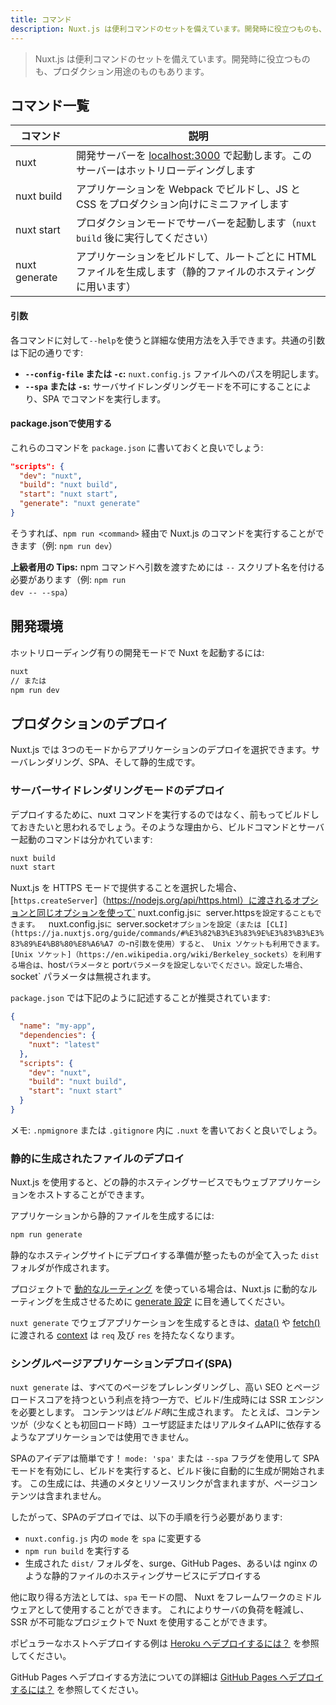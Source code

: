 ```yaml
---
title: コマンド
description: Nuxt.js は便利コマンドのセットを備えています。開発時に役立つものも、プロダクション用途のものもあります。
---
```


> Nuxt.js は便利コマンドのセットを備えています。開発時に役立つものも、プロダクション用途のものもあります。

## コマンド一覧

コマンド | 説明
--- | ---
nuxt | 開発サーバーを [localhost:3000](http://localhost:3000) で起動します。このサーバーはホットリローディングします
nuxt build | アプリケーションを Webpack でビルドし、JS と CSS をプロダクション向けにミニファイします
nuxt start | プロダクションモードでサーバーを起動します（`nuxt build` 後に実行してください）
nuxt generate | アプリケーションをビルドして、ルートごとに HTML ファイルを生成します（静的ファイルのホスティングに用います）

#### 引数

各コマンドに対して`--help`を使うと詳細な使用方法を入手できます。共通の引数は下記の通りです:

- **`--config-file` または `-c`:** `nuxt.config.js` ファイルへのパスを明記します。
- **`--spa` または `-s`:** サーバサイドレンダリングモードを不可にすることにより、SPA でコマンドを実行します。

#### package.jsonで使用する

これらのコマンドを `package.json` に書いておくと良いでしょう:

```json
"scripts": {
  "dev": "nuxt",
  "build": "nuxt build",
  "start": "nuxt start",
  "generate": "nuxt generate"
}
```

そうすれば、`npm run <command>` 経由で Nuxt.js のコマンドを実行することができます（例: `npm run dev`）

<div class="Alert Alert--nuxt-green">

<b>上級者用の Tips:</b> npm コマンドへ引数を渡すためには <code>--</code> スクリプト名を付ける必要があります（例: <code>npm run dev -- --spa</code>）

</div>

## 開発環境

ホットリローディング有りの開発モードで Nuxt を起動するには:

```bash
nuxt
// または
npm run dev
```

## プロダクションのデプロイ

Nuxt.js では 3つのモードからアプリケーションのデプロイを選択できます。サーバレンダリング、SPA、そして静的生成です。

### サーバーサイドレンダリングモードのデプロイ

デプロイするために、nuxt コマンドを実行するのではなく、前もってビルドしておきたいと思われるでしょう。そのような理由から、ビルドコマンドとサーバー起動のコマンドは分かれています:

```bash
nuxt build
nuxt start
```

Nuxt.js を HTTPS モードで提供することを選択した場合、 [`https.createServer`]（https://nodejs.org/api/https.html）に渡されるオプションと同じオプションを使って` nuxt.config.js`に `server.https`を設定することもできます。 
`nuxt.config.js`に `server.socket` オプションを設定（または [CLI](https://ja.nuxtjs.org/guide/commands/#%E3%82%B3%E3%83%9E%E3%83%B3%E3%83%89%E4%B8%80%E8%A6%A7 の `-n` 引数を使用）すると、 Unix ソケットも利用できます。
[Unix ソケット]（https://en.wikipedia.org/wiki/Berkeley_sockets）を利用する場合は、 `host` パラメータと ` port` パラメータを設定しないでください。設定した場合、 `socket` パラメータは無視されます。

`package.json` では下記のように記述することが推奨されています:

```json
{
  "name": "my-app",
  "dependencies": {
    "nuxt": "latest"
  },
  "scripts": {
    "dev": "nuxt",
    "build": "nuxt build",
    "start": "nuxt start"
  }
}
```

メモ: `.npmignore` または `.gitignore` 内に `.nuxt` を書いておくと良いでしょう。

### 静的に生成されたファイルのデプロイ

Nuxt.js を使用すると、どの静的ホスティングサービスでもウェブアプリケーションをホストすることができます。

アプリケーションから静的ファイルを生成するには:

```bash
npm run generate
```

静的なホスティングサイトにデプロイする準備が整ったものが全て入った `dist` フォルダが作成されます。

プロジェクトで [動的なルーティング](/guide/routing#dynamic-routes) を使っている場合は、Nuxt.js に動的なルーティングを生成させるために [generate 設定](/api/configuration-generate) に目を通してください。

<div class="Alert">

`nuxt generate` でウェブアプリケーションを生成するときは、[data()](/guide/async-data#the-data-method) や [fetch()](/guide/vuex-store#the-fetch-method) に渡される [context](/api#context) は `req` 及び `res` を持たなくなります。

</div>

### シングルページアプリケーションデプロイ(SPA)

`nuxt generate` は、すべてのページをプレレンダリングし、高い SEO とページロードスコアを持つという利点を持つ一方で、ビルド/生成時には SSR エンジンを必要とします。 コンテンツは*ビルド時*に生成されます。 たとえば、コンテンツが（少なくとも初回ロード時）ユーザ認証またはリアルタイムAPIに依存するようなアプリケーションでは使用できません。

SPAのアイデアは簡単です！ `mode: 'spa'` または `--spa` フラグを使用して SPA モードを有効にし、ビルドを実行すると、ビルド後に自動的に生成が開始されます。 この生成には、共通のメタとリソースリンクが含まれますが、ページコンテンツは含まれません。

したがって、SPAのデプロイでは、以下の手順を行う必要があります:

- `nuxt.config.js` 内の `mode` を `spa` に変更する
- `npm run build` を実行する
- 生成された `dist/` フォルダを、surge、GitHub Pages、あるいは nginx のような静的ファイルのホスティングサービスにデプロイする

他に取り得る方法としては、`spa` モードの間、 Nuxt をフレームワークのミドルウェアとして使用することができます。 これによりサーバの負荷を軽減し、SSR が不可能なプロジェクトで Nuxt を使用することができます。

<div class="Alert">

ポピュラーなホストへデプロイする例は [Heroku へデプロイするには？](/faq/heroku-deployment) を参照してください。

</div>

<div class="Alert">

 GitHub Pages へデプロイする方法についての詳細は [GitHub Pages へデプロイするには？](/faq/github-pages) を参照してください。

</div>
